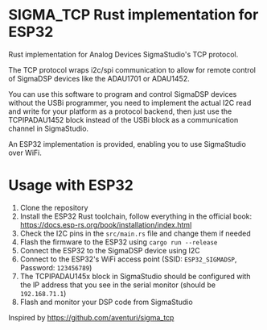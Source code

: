 # SIGMA_TCP Rust implementation for ESP32

Rust implementation for Analog Devices SigmaStudio's TCP protocol.

The TCP protocol wraps i2c/spi communication to allow for remote control of SigmaDSP devices like the ADAU1701 or ADAU1452.

You can use this software to program and control SigmaDSP devices without the USBi programmer, you need to implement the actual I2C read and write for your platform as a protocol backend, then just use the TCPIPADAU1452 block instead of the USBi block as a communication channel in SigmaStudio.

An ESP32 implementation is provided, enabling you to use SigmaStudio over WiFi.

# Usage with ESP32

1. Clone the repository
2. Install the ESP32 Rust toolchain, follow everything in the official book: https://docs.esp-rs.org/book/installation/index.html
3. Check the I2C pins in the `src/main.rs` file and change them if needed
4. Flash the firmware to the ESP32 using `cargo run --release`
5. Connect the ESP32 to the SigmaDSP device using I2C
6. Connect to the ESP32's WiFi access point (SSID: `ESP32_SIGMADSP`, Password: `123456789`)
7. The TCPIPADAU145x block in SigmaStudio should be configured with the IP address that you see in the serial monitor (should be `192.168.71.1`)
8. Flash and monitor your DSP code from SigmaStudio

Inspired by https://github.com/aventuri/sigma_tcp
